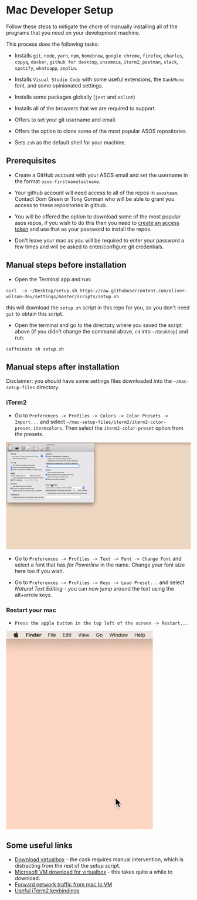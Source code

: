 # Mac Developer Setup
Follow these steps to mitigate the chore of manually installing all of the programs that you need on your development machine.

This process does the following tasks:

* Installs `git`, `node`, `yarn`, `npm`, `homebrew`, `google chrome`, `firefox`, `charles`, `copyq`, `docker`, `github for desktop`, `insomnia`, `iterm2`, `postman`, `slack`, `spotify`, `whatsapp`, `zeplin`.

* Installs `Visual Studio Code` with some useful extensions, the `DankMono` font, and some opinionated settings.

* Installs some packages globally (`jest` and `eslint`)

* Installs all of the browsers that we are required to support.

* Offers to set your git username and email.

* Offers the option to clone some of the most popular ASOS repositories.

* Sets `zsh` as the default shell for your machine.

## Prerequisites
* Create a GitHub account with your ASOS email and set the username in the format `asos-firstnamelastname`.
* Your github account will need access to all of the repos in `asosteam`. Contact Dom Green or Tony Gorman who will be able to grant you access to these repositories in github.

* You will be offered the option to download some of the most popular asos repos, if you wish to do this then you need to [create an access token](https://help.github.com/en/enterprise/2.17/user/articles/creating-a-personal-access-token-for-the-command-line) and use that as your password to install the repos.

* Don't leave your mac as you will be required to enter your password a few times and will be asked to enter/configure git credentials.

## Manual steps before installation
* Open the Terminal app and run:
```console
curl  -o ~/Desktop/setup.sh https://raw.githubusercontent.com/oliver-wilson-dev/settings/master/scripts/setup.sh
```
this will download the `setup.sh` script in this repo for you, so you don't need `git` to obtain this script.

* Open the terminal and go to the directory where you saved the script above (if you didn't change the command above, `cd` into `~/Desktop`) and run:
```console
caffeinate sh setup.sh
```


## Manual steps after installation
Disclaimer: you should have some settings files downloaded into the `~/mac-setup-files` directory.

### iTerm2
* Go to `Preferences -> Profiles -> Colors -> Color Presets -> Import...` and select `~/mac-setup-files/iterm2/iterm2-color-preset.itermcolors`. Then select the `iterm2-color-preset` option from the presets.
<img src="https://raw.githubusercontent.com/asos-oliverwilson/setup-mac/master/gifs/set-iterm2-colour-preset.gif">

* Go to `Preferences -> Profiles -> Text -> Font -> Change Font` and select a font that has _for Powerline_ in the name. Change your font size here too if you wish.

* Go to `Preferences -> Profiles -> Keys -> Load Preset...` and select _Natural Text Editing_ - you can now jump around the text using the alt+arrow keys.

### Restart your mac
* `Press the apple button in the top left of the screen -> Restart...`

<img src="https://raw.githubusercontent.com/asos-oliverwilson/setup-mac/master/gifs/reboot-mac.gif" width="400">

## Some useful links
* [Download virtualbox](https://www.virtualbox.org/wiki/Downloads) - the cask requires manual intervention, which is distracting from the rest of the setup script.
* [Microsoft VM download for virtualbox](https://developer.microsoft.com/en-us/microsoft-edge/tools/vms/) - this takes quite a while to download.
* [Forward network traffic from mac to VM](https://medium.com/@urubuz/accessing-localhost-in-mac-from-windows-vm-in-virtualbox-312a3de6fedb)
* [Useful iTerm2 keybindings](https://medium.com/@_simon__says/useful-iterm2-keybindings-d9e4e9b8a3ed)
